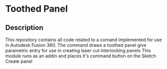 # Toothed Panel

## Description

This repository contains all code related to a comand implemented for use in Autodesk Fusion 360.
The command draws a toothed panel give parametric entry for use in creating laser cut interlocking panels
This module runs as an addin and places it's command button on the Sketch Create panel
